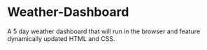 # Weather-Dashboard
A 5 day weather dashboard that will run in the browser and feature dynamically updated HTML and CSS.
